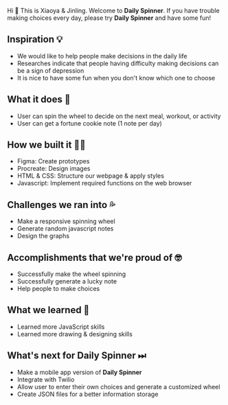 
Hi 👋 This is Xiaoya & Jinling. Welcome to **Daily Spinner**. If you have trouble making choices every day, please try **Daily Spinner** and have some fun!

## Inspiration 💡
- We would like to help people make decisions in the daily life
- Researches indicate that people having difficulty making decisions can be a sign of depression
- It is nice to have some fun when you don't know which one to choose

## What it does 🧩
- User can spin the wheel to decide on the next meal, workout, or activity
- User can get a fortune cookie note (1 note per day)

## How we built it 👩‍💻
- Figma: Create prototypes
- Procreate: Design images
- HTML & CSS: Structure our webpage & apply styles
- Javascript: Implement required functions on the web browser

## Challenges we ran into 💦
- Make a responsive spinning wheel
- Generate random javascript notes
- Design the graphs

## Accomplishments that we're proud of 🤓
- Successfully make the wheel spinning
- Successfully generate a lucky note
- Help people to make choices

## What we learned 🔖
- Learned more JavaScript skills
- Learned more drawing & designing skills

## What's next for Daily Spinner ⏭
- Make a mobile app version of **Daily Spinner**
- Integrate with Twilio 
- Allow user to enter their own choices and generate a customized wheel
- Create JSON files for a better information storage
